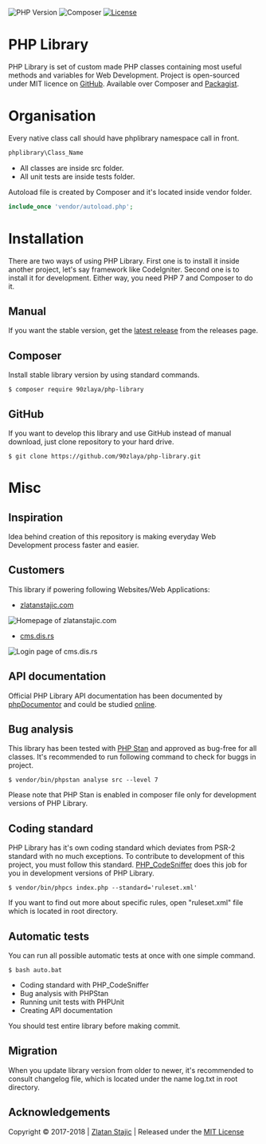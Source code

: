 ![PHP Version](https://img.shields.io/badge/PHP-%3E%3D7.0-blue.svg)
![Composer](https://img.shields.io/badge/composer-required-yellow.svg)
[![License](https://poser.pugx.org/phpstan/phpstan/license)](https://opensource.org/licenses/MIT)

PHP Library
=======

PHP Library is set of custom made PHP classes containing most useful methods and variables for Web Development.
Project is open-sourced under MIT licence on [GitHub]. Available over Composer and [Packagist].

Organisation
=======

Every native class call should have phplibrary namespace call in front.

``` php
phplibrary\Class_Name
```

* All classes are inside src folder.
* All unit tests are inside tests folder.

Autoload file is created by Composer and it's located inside vendor folder.

``` php
include_once 'vendor/autoload.php';
```

Installation
=======

There are two ways of using PHP Library. First one is to install it inside another project, let's say framework like CodeIgniter. Second one is to install it for development. Either way, you need PHP 7 and Composer to do it.

Manual
----------------

If you want the stable version, get the [latest release] from the releases page.

Composer
----------------

Install stable library version by using standard commands.

```
$ composer require 90zlaya/php-library
```

GitHub
----------------

If you want to develop this library and use GitHub instead of manual download, just clone repository to your hard drive.

```
$ git clone https://github.com/90zlaya/php-library.git
```

Misc
=======

Inspiration
----------------

Idea behind creation of this repository is making everyday Web Development process faster and easier.

Customers
----------------

This library if powering following Websites/Web Applications:

* [zlatanstajic.com]

![Homepage of zlatanstajic.com](https://link.zlatanstajic.com/images/portfolio/small/zlatanstajic.jpg)

* [cms.dis.rs]

![Login page of cms.dis.rs](https://link.zlatanstajic.com/images/portfolio/small/cms.dis.jpg)

API documentation
----------------

Official PHP Library API documentation has been documented by [phpDocumentor] and could be studied [online].

Bug analysis
----------------

This library has been tested with [PHP Stan] and approved as bug-free for all classes. It's recommended to run following command to check for buggs in project.

```
$ vendor/bin/phpstan analyse src --level 7
```

Please note that PHP Stan is enabled in composer file only for development versions of PHP Library.

Coding standard
----------------

PHP Library has it's own coding standard which deviates from PSR-2 standard with no much exceptions. To contribute to development of this project, you must follow this standard. [PHP_CodeSniffer] does this job for you in development versions of PHP Library.

```
$ vendor/bin/phpcs index.php --standard='ruleset.xml'
```

If you want to find out more about specific rules, open "ruleset.xml" file which is located in root directory.

Automatic tests
----------------

You can run all possible automatic tests at once with one simple command.

```
$ bash auto.bat
```

* Coding standard with PHP_CodeSniffer
* Bug analysis with PHPStan
* Running unit tests with PHPUnit
* Creating API documentation

You should test entire library before making commit.


Migration
----------------

When you update library version from older to newer, it's recommended to consult changelog file, which is located under the name log.txt in root directory.

Acknowledgements
----------------

Copyright © 2017-2018 | [Zlatan Stajic] | Released under the [MIT License]

[Zlatan Stajic]: https://www.zlatanstajic.com/
[GitHub]: https://github.com/90zlaya/php-library
[Packagist]: https://packagist.org/packages/90zlaya/php-library
[MIT License]: http://www.opensource.org/licenses/mit-license.php
[latest release]: https://github.com/90zlaya/php-library/releases/latest
[online]: https://php-library.zlatanstajic.com/api/
[zlatanstajic.com]: https://www.zlatanstajic.com/
[cms.dis.rs]: https://cms.dis.rs/
[PHP Stan]: https://github.com/phpstan/phpstan
[phpDocumentor]: https://www.phpdoc.org/
[PHP_CodeSniffer]: https://github.com/squizlabs/PHP_CodeSniffer
